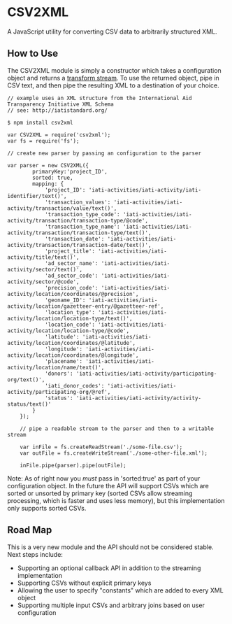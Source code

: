 CSV2XML
=======

A JavaScript utility for converting CSV data to arbitrarily structured XML.

How to Use
----------

The CSV2XML module is simply a constructor which takes a configuration object and returns a <a href="http://nodejs.org/api/stream.html#stream_class_stream_transform">transform stream</a>. To use the returned object, pipe in CSV text, and then pipe the resulting XML to a destination of your choice.

    // example uses an XML structure from the International Aid Transparency Initiative XML Schema
    // see: http://iatistandard.org/

    $ npm install csv2xml

    var CSV2XML = require('csv2xml');
    var fs = require('fs');

    // create new parser by passing an configuration to the parser
    
    var parser = new CSV2XML({
			primaryKey:'project_ID',
			sorted: true,
			mapping: {
				'project_ID': 'iati-activities/iati-activity/iati-identifier/text()',
				'transaction_values': 'iati-activities/iati-activity/transaction/value/text()',
				'transaction_type_code': 'iati-activities/iati-activity/transaction/transaction-type/@code',
				'transaction_type_name': 'iati-activities/iati-activity/transaction/transaction-type/text()',
				'transaction_date': 'iati-activities/iati-activity/transaction/transaction-date/text()',
				'project_title': 'iati-activities/iati-activity/title/text()',
				'ad_sector_name': 'iati-activities/iati-activity/sector/text()',
				'ad_sector_code': 'iati-activities/iati-activity/sector/@code',
				'precision_code': 'iati-activities/iati-activity/location/coordinates/@precision',
				'geoname_ID': 'iati-activities/iati-activity/location/gazetteer-entry/@gazetteer-ref',
				'location_type': 'iati-activities/iati-activity/location/location-type/text()',
				'location_code': 'iati-activities/iati-activity/location/location-type/@code',
				'latitude': 'iati-activities/iati-activity/location/coordinates/@latitude',
				'longitude': 'iati-activities/iati-activity/location/coordinates/@longitude',
				'placename': 'iati-activities/iati-activity/location/name/text()',
				'donors': 'iati-activities/iati-activity/participating-org/text()',
				'iati_donor_codes': 'iati-activities/iati-activity/participating-org/@ref',
				'status': 'iati-activities/iati-activity/activity-status/text()'
			}
		});

		// pipe a readable stream to the parser and then to a writable stream
		
		var inFile = fs.createReadStream('./some-file.csv');
		var outFile = fs.createWriteStream('./some-other-file.xml');

		inFile.pipe(parser).pipe(outFile);

Note: As of right now you *must* pass in 'sorted:true' as part of your configuration object. In the future the API will support CSVs which are sorted or unsorted by primary key (sorted CSVs allow streaming processing, which is faster and uses less memory), but this implementation only supports sorted CSVs.

Road Map
---------

This is a very new module and the API should not be considered stable. Next steps include:

* Supporting an optional callback API in addition to the streaming implementation
* Supporting CSVs without explicit primary keys
* Allowing the user to specify "constants" which are added to every XML object
* Supporting multiple input CSVs and arbitrary joins based on user configuration